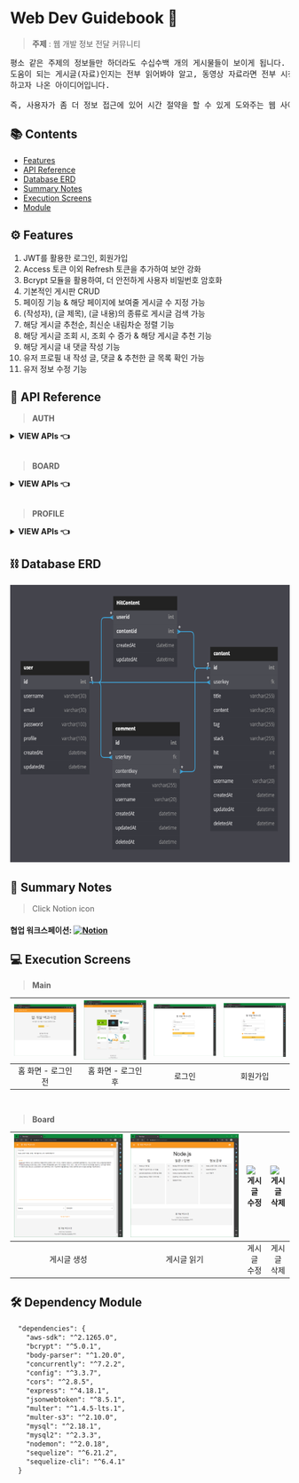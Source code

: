 # Web Dev Guidebook 🦮

>**주제** : 웹 개발 정보 전달 커뮤니티

<pre>
평소 같은 주제의 정보들만 하더라도 수십수백 개의 게시물들이 보이게 됩니다. 이때, 사용자는 무엇이 제일 효율적이고
도움이 되는 게시글(자료)인지는 전부 읽어봐야 알고, 동영상 자료라면 전부 시청해야 알게 됩니다. 이러한 문제를 해결
하고자 나온 아이디어입니다.

즉, 사용자가 좀 더 정보 접근에 있어 시간 절약을 할 수 있게 도와주는 웹 사이트 프로젝트를 제작 중입니다.
</pre>

## 📚 Contents

- [Features](#-Features)
- [API Reference](#-API-Reference)
- [Database ERD](#-Database-ERD)
- [Summary Notes](#-Summary-Notes)
- [Execution Screens](#-Execution-Screens)
- [Module](#-Dependency-Module)

## ⚙ Features

1. JWT를 활용한 로그인, 회원가입
2. Access 토큰 이외 Refresh 토큰을 추가하여 보안 강화
3. Bcrypt 모듈을 활용하여, 더 안전하게 사용자 비밀번호 암호화
4. 기본적인 게시판 CRUD
5. 페이징 기능 & 해당 페이지에 보여줄 게시글 수 지정 가능
7. (작성자), (글 제목), (글 내용)의 종류로 게시글 검색 가능
8. 해당 게시글 추천순, 최신순 내림차순 정렬 기능
8. 해당 게시글 조회 시, 조회 수 증가 & 해당 게시글 추천 기능
9. 해당 게시글 내 댓글 작성 기능
10. 유저 프로필 내 작성 글, 댓글 & 추천한 글 목록 확인 가능
11. 유저 정보 수정 기능

## 📝 API Reference

>**AUTH**

<details>

<summary><b>VIEW APIs 👈</b></summary>

![API01](./readme/API01.PNG)

</details>

<br>

>**BOARD**

<details>

<summary><b>VIEW APIs 👈</b></summary>

![API02](./readme/API02.PNG)

</details>

<br>

>**PROFILE**

<details>

<summary><b>VIEW APIs 👈</b></summary>

![API03](./readme/API03.PNG)

</details>

## ⛓ Database ERD
<img src="./readme/erd.PNG" width="700" height="500">

## 📓 Summary Notes
> Click Notion icon

#### 협업 워크스페이션: [![Notion](https://img.shields.io/badge/Notion-000000.svg?style=flat&logo=Notion&logoColor=white)](https://goldenrod-visage-86e.notion.site/6eb6bc9baeeb4a84ad93e0eb960a0775)

## 💻 Execution Screens

>**Main**

| ![홈 화면01](./readme/Home01.PNG) | ![홈 화면02](./readme/Home02.PNG) | ![로그인](./readme/Login.PNG) | ![회원가입](./readme/Register.PNG) |
| :-----------------------------------------------------------------------------------------------------------------: | :-----------------------------------------------------------------------------------------------------------------: | :-----------------------------------------------------------------------------------------------------------------: | :-----------------------------------------------------------------------------------------------------------------: |
|                                                      홈 화면 - 로그인 전                                                |                                                       홈 화면 - 로그인 후                                               |                                                      로그인                                                       |                                             회원가입                                                      |

<br>

>**Board**

| ![게시글 생성](./readme/Post.PNG) | ![게시글 읽기](./readme/Show.PNG) | ![게시글 수정](./readme/ComingSoon.PNG) | ![게시글 삭제](./readme/ComingSoon.PNG) |
| :-----------------------------------------------------------------------------------------------------------------: | :-----------------------------------------------------------------------------------------------------------------: | :-----------------------------------------------------------------------------------------------------------------: | :-----------------------------------------------------------------------------------------------------------------: |
|                                                      게시글 생성                                                      |                                                       게시글 읽기                                                        |                                                      게시글 수정                                                       |                                                     게시글 삭제                                                      |

## 🛠 Dependency Module

```
  "dependencies": {
    "aws-sdk": "^2.1265.0",
    "bcrypt": "^5.0.1",
    "body-parser": "^1.20.0",
    "concurrently": "^7.2.2",
    "config": "^3.3.7",
    "cors": "^2.8.5",
    "express": "^4.18.1",
    "jsonwebtoken": "^8.5.1",
    "multer": "^1.4.5-lts.1",
    "multer-s3": "^2.10.0",
    "mysql": "^2.18.1",
    "mysql2": "^2.3.3",
    "nodemon": "^2.0.18",
    "sequelize": "^6.21.2",
    "sequelize-cli": "^6.4.1"
  }
```
